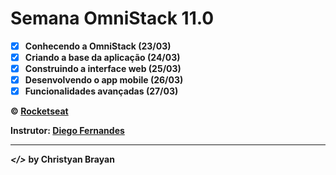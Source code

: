 # Semana OmniStack 11.0

- [x] **Conhecendo a OmniStack (23/03)**
- [x] **Criando a base da aplicação (24/03)**
- [x] **Construindo a interface web (25/03)**
- [x] **Desenvolvendo o app mobile (26/03)**
- [x] **Funcionalidades avançadas (27/03)**

**&copy; [Rocketseat](https://rocketseat.com.br/)**

**Instrutor: [Diego Fernandes](https://github.com/diego3g)**

---

***</>*** **by Christyan Brayan**
